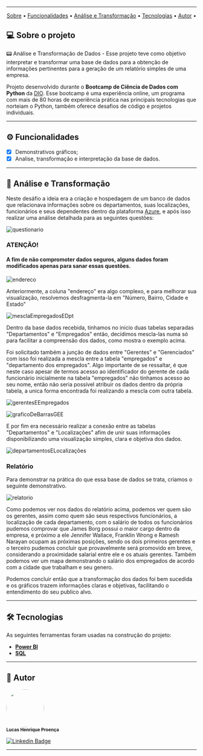 <div align="center">
<img src="https://github.com/LucasHProenca/Power-BI-Analyst/assets/106993403/c05ab973-8cc0-4555-949c-7a6329eef069" alt="" />
</div>


---

<p align="center">
 <a href="#-sobre-o-projeto">Sobre</a> •
 <a href="#-funcionalidades">Funcionalidades</a> •
 <a href="#-análise-e-transformação">Análise e Transformação</a> • 
 <a href="#-tecnologias">Tecnologias</a> • 
 <a href="#-autor">Autor</a> • 
</p>

## 💻 Sobre o projeto 

 
📟 Análise e Transformação de Dados - Esse projeto teve como objetivo interpretar e transformar uma base de dados para a obtenção de informações pertinentes para a geração de um relatório simples de uma empresa.

Projeto desenvolvido durante o **Bootcamp de Ciência de Dados com Python** da [DIO](https://www.dio.me/en).
Esse bootcamp é uma experiência online, um programa com mais de 80 horas de experiência prática nas principais tecnologias que norteiam o Python, também oferece desafios de código e projetos individuais.

---

## ⚙️ Funcionalidades

  - [x] Demonstrativos gráficos;
  - [x] Analise, transformação e interpretação da base de dados.  

---

## 📄 Análise e Transformação

Neste desáfio a ideia era a criação e hospedagem de um banco de dados que relacionava informações sobre os departamentos, suas localizações, funcionários e seus dependentes dentro da plataforma [Azure](https://azure.microsoft.com/pt-br/), e após isso realizar uma análise detalhada para as seguintes questões:

![questionario](https://github.com/LucasHProenca/Transformando-dados-com-BI/assets/106993403/b18eb764-81d5-43f3-9357-55c35245b5a0)

### ATENÇÃO!

#### A fim de não compromoter dados seguros, alguns dados foram modificados apenas para sanar essas questões.

![endereco](https://github.com/LucasHProenca/Transformando-dados-com-BI/assets/106993403/bc6af0d3-0461-46c5-b7ea-68d75be40cf4)


Anteriormente, a coluna "endereço" era algo complexo, e para melhorar sua visualização, resolvemos desfragmenta-la em "Número, Bairro, Cidade e Estado"

![mesclaEmpregadosEDpt](https://github.com/LucasHProenca/Transformando-dados-com-BI/assets/106993403/b0aeac00-31af-411a-a699-22a7bf8ea7c9)


Dentro da base dados recebida, tinhamos no inicio duas tabelas separadas "Departamentos" e "Empregados" então, decidimos mescla-las numa só para facilitar a compreensão dos dados, como mostra o exemplo acima.

Foi solicitado também a junção de dados entre "Gerentes" e "Gerenciados" com isso foi realizada a mescla entre a tabela "empregados" e "departamento dos empregados". Algo importante de se ressaltar, é que neste caso apesar de termos acesso ao identificador do gerente de cada funcionário inicialmente na tabela "empregados" não tinhamos acesso ao seu nome, então não seria possível atribuir os dados dentro da própria tabela, a unica forma encontrada foi realizando a mescla com outra tabela. 

![gerentesEEmpregados](https://github.com/LucasHProenca/Transformando-dados-com-BI/assets/106993403/bbb5fb64-995d-46c9-9df5-e0766b991ed1)


![graficoDeBarrasGEE](https://github.com/LucasHProenca/Transformando-dados-com-BI/assets/106993403/f6493d5b-ff56-4ccb-8a7e-d8cc3e8140f2)


E por fim era necessário realizar a conexão entre as tabelas "Departamentos" e "Localizações" afim de unir suas informações disponibilizando uma visualização simples, clara e objetiva dos dados.

![departamentosELocalizações](https://github.com/LucasHProenca/Transformando-dados-com-BI/assets/106993403/fb7061f2-b018-4172-8b27-424447bad797)


### Relatório 

Para demonstrar na prática do que essa base de dados se trata, criamos o seguinte demonstrativo. 

![relatorio](https://github.com/LucasHProenca/Transformando-dados-com-BI/assets/106993403/2b17c162-7fa3-4fc1-82b5-b509076aa9b5)


Como podemos ver nos dados do relatório acima, podemos ver quem são os gerentes, assim como quem são seus respectivos funcionários, a localização de cada departamento, com o salário de todos os funcionários pudemos comprovar que James Borg possui o maior cargo dentro da empresa, e próximo a ele Jennifer Wallace, Franklin Wrong e Ramesh Narayan ocupam as próximas posições, sendo os dois primeiros gerentes e o terceiro pudemos concluir que provavelmente será promovido em breve, considerando a proximidade salarial entre ele e os atuais gerentes.
Também podemos ver um mapa demonstrando o salário dos empregados de acordo com a cidade que trabalham e seu genero.

Podemos concluir então que a transformação dos dados foi bem sucedida e os gráficos trazem informações claras e objetivas, facilitando o entendimento do seu publico alvo.

---

## 🛠 Tecnologias

As seguintes ferramentas foram usadas na construção do projeto:

-   **[Power BI](https://reactrouter.com/en/main)**
-   **[SQL](https://blog.betrybe.com/sql/)**

---

## 🦸 Autor

 <img style="border-radius: 50%;"  src="https://github.com/LucasHProenca/Labecommerce-back-end/assets/106993403/9abf8ee7-9527-42f8-9151-04ccd3db2d97" width="100px;" alt="" />
 <br />
 <sub><b>Lucas Henrique Proença</b></sub>
 <br />

[![Linkedin Badge](https://img.shields.io/badge/-Lucas-blue?style=flat-square&logo=Linkedin&logoColor=white&link=https://www.linkedin.com/in/lucas-proen%C3%A7a-512650106/)](https://www.linkedin.com/in/lucas-proen%C3%A7a-512650106/) 

---

